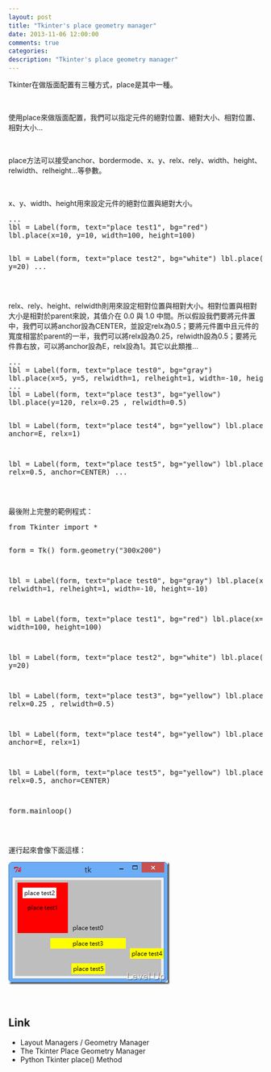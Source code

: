 ```yaml
---
layout: post
title: "Tkinter's place geometry manager"
date: 2013-11-06 12:00:00
comments: true
categories: 
description: "Tkinter's place geometry manager"
---
```

<p>
	Tkinter在做版面配置有三種方式，place是其中一種。</p>
<p>
	 </p>
<p>
	使用place來做版面配置，我們可以指定元件的絕對位置、絕對大小、相對位置、相對大小...</p>
<p>
	 </p>
<p>
	place方法可以接受anchor、bordermode、x、y、relx、rely、width、height、relwidth、relheight...等參數。</p>
<p>
	 </p>
<p>
	x、y、width、height用來設定元件的絕對位置與絕對大小。</p>
<div class="wlWriterSmartContent" id="scid:812469c5-0cb0-4c63-8c15-c81123a09de7:b804bb6c-0dc0-4057-8c0a-389c9e2dda7b" style="float: none; padding-bottom: 0px; padding-top: 0px; padding-left: 0px; margin: 0px; display: inline; padding-right: 0px">
	<pre class="py" name="code">
...
lbl = Label(form, text="place test1", bg="red")
lbl.place(x=10, y=10, width=100, height=100)

lbl = Label(form, text="place test2", bg="white")
lbl.place(x=20, y=20)
...</pre>
</div>
<p>
	 </p>
<p>
	relx、rely、height、relwidth則用來設定相對位置與相對大小。相對位置與相對大小是相對於parent來說，其值介在 0.0 與 1.0 中間。所以假設我們要將元件置中，我們可以將anchor設為CENTER，並設定relx為0.5；要將元件置中且元件的寬度相當於parent的一半，我們可以將relx設為0.25，relwidth設為0.5；要將元件靠右放，可以將anchor設為E，relx設為1。其它以此類推...</p>
<div class="wlWriterSmartContent" id="scid:812469c5-0cb0-4c63-8c15-c81123a09de7:ff06f02b-ece8-47c0-a98e-3bc79f23d292" style="float: none; padding-bottom: 0px; padding-top: 0px; padding-left: 0px; margin: 0px; display: inline; padding-right: 0px">
	<pre class="py" name="code">
...
lbl = Label(form, text="place test0", bg="gray")
lbl.place(x=5, y=5, relwidth=1, relheight=1, width=-10, height=-10) 
...
lbl = Label(form, text="place test3", bg="yellow")
lbl.place(y=120, relx=0.25 , relwidth=0.5)

lbl = Label(form, text="place test4", bg="yellow")
lbl.place(y=150, anchor=E, relx=1)

lbl = Label(form, text="place test5", bg="yellow")
lbl.place(y=180, relx=0.5, anchor=CENTER)
...</pre>
</div>
<p>
	 </p>
<p>
	最後附上完整的範例程式：</p>
<div class="wlWriterSmartContent" id="scid:812469c5-0cb0-4c63-8c15-c81123a09de7:d1b9ca94-c2bc-4d0b-a160-880ae71377af" style="float: none; padding-bottom: 0px; padding-top: 0px; padding-left: 0px; margin: 0px; display: inline; padding-right: 0px">
	<pre class="py" name="code">
from Tkinter import *
    
form = Tk()
form.geometry("300x200")

lbl = Label(form, text="place test0", bg="gray")
lbl.place(x=5, y=5, relwidth=1, relheight=1, width=-10, height=-10) 

lbl = Label(form, text="place test1", bg="red")
lbl.place(x=10, y=10, width=100, height=100)

lbl = Label(form, text="place test2", bg="white")
lbl.place(x=20, y=20)

lbl = Label(form, text="place test3", bg="yellow")
lbl.place(y=120, relx=0.25 , relwidth=0.5)

lbl = Label(form, text="place test4", bg="yellow")
lbl.place(y=150, anchor=E, relx=1)

lbl = Label(form, text="place test5", bg="yellow")
lbl.place(y=180, relx=0.5, anchor=CENTER)


form.mainloop()</pre>
</div>
<p>
	 </p>
<p>
	運行起來會像下面這樣：</p>
<p>
	<img alt="image" border="0" height="243" src="\images\posts\da5f2e2e-20ab-42c1-8c38-96a1e7faeaf8\image_thumb_4.png" style="border-top: 0px; border-right: 0px; border-bottom: 0px; border-left: 0px" width="320" /></p>
<p>
	 </p>
<h2>
	Link</h2>
<ul>
	<li>
		Layout Managers / Geometry Manager</li>
	<li>
		The Tkinter Place Geometry Manager</li>
	<li>
		Python Tkinter place() Method</li>
</ul>
